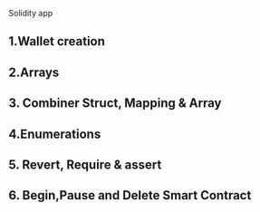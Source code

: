 Solidity app 
## 1.Wallet creation
## 2.Arrays
## 3. Combiner Struct, Mapping & Array
## 4.Enumerations
## 5. Revert, Require & assert
## 6. Begin,Pause and Delete Smart Contract